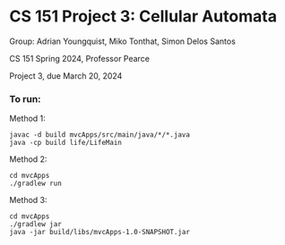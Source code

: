 # CS 151 Project 3: Cellular Automata

Group: Adrian Youngquist, Miko Tonthat, Simon Delos Santos

CS 151 Spring 2024, Professor Pearce

Project 3, due March 20, 2024


### To run:

Method 1:

```
javac -d build mvcApps/src/main/java/*/*.java
java -cp build life/LifeMain
```

Method 2: 

```
cd mvcApps
./gradlew run
```

Method 3:

```
cd mvcApps
./gradlew jar
java -jar build/libs/mvcApps-1.0-SNAPSHOT.jar
```